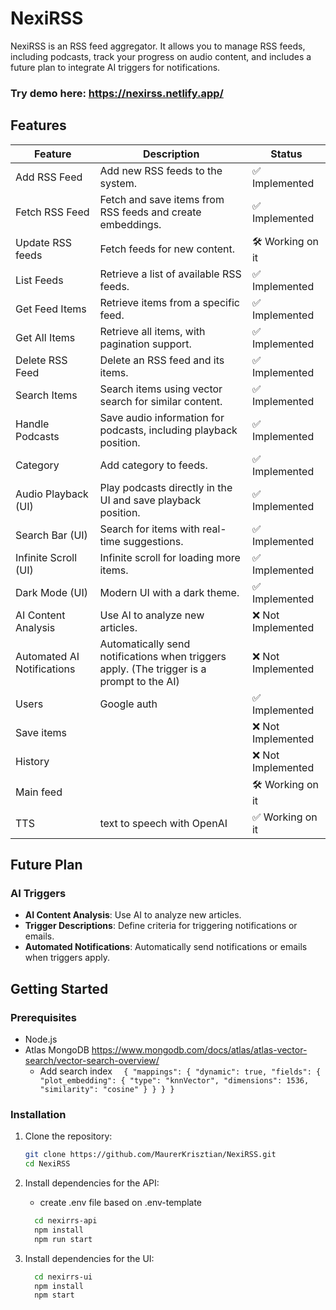 # NexiRSS

NexiRSS is an  RSS feed aggregator. It allows you to manage RSS feeds, including podcasts, track your progress on audio content, and includes a future plan to integrate AI triggers for notifications.

### Try demo here: https://nexirss.netlify.app/ 

## Features

| Feature                    | Description                                                                               | Status             |
|----------------------------|-------------------------------------------------------------------------------------------|--------------------|
| Add RSS Feed               | Add new RSS feeds to the system.                                                          | ✅ Implemented      |
| Fetch RSS Feed             | Fetch and save items from RSS feeds and create embeddings.                                | ✅ Implemented      |
| Update RSS feeds           | Fetch feeds for new content.                                                              | 🛠️ Working on it  |
| List Feeds                 | Retrieve a list of available RSS feeds.                                                   | ✅ Implemented      |
| Get Feed Items             | Retrieve items from a specific feed.                                                      | ✅ Implemented      |
| Get All Items              | Retrieve all items, with pagination support.                                              | ✅ Implemented      |
| Delete RSS Feed            | Delete an RSS feed and its items.                                                         | ✅ Implemented      |
| Search Items               | Search items using vector search for similar content.                                     | ✅ Implemented      |
| Handle Podcasts            | Save audio information for podcasts, including playback position.                         | ✅ Implemented      |
| Category                   | Add category to feeds.                                                                    | ✅ Implemented      |
| Audio Playback (UI)        | Play podcasts directly in the UI and save playback position.                              | ✅ Implemented      |
| Search Bar (UI)            | Search for items with real-time suggestions.                                              | ✅ Implemented      |
| Infinite Scroll (UI)       | Infinite scroll for loading more items.                                                   | ✅ Implemented      |
| Dark Mode (UI)             | Modern UI with a dark theme.                                                              | ✅ Implemented      |
| AI Content Analysis        | Use AI to analyze new articles.                                                           | ❌ Not Implemented  |
| Automated AI Notifications | Automatically send notifications when triggers apply. (The trigger is a prompt to the AI) | ❌ Not Implemented  |
| Users                      | Google auth                                                                               | ✅ Implemented  |
| Save items                 |                                                                                           | ❌ Not Implemented  |
| History                    |                                                                                           | ❌ Not Implemented  |
| Main feed                  |                                                                                           | 🛠️ Working on it  |
| TTS                        | text to speech with OpenAI                                                                | ✅ Working on it   |

## Future Plan

### AI Triggers

- **AI Content Analysis**: Use AI to analyze new articles.
- **Trigger Descriptions**: Define criteria for triggering notifications or emails.
- **Automated Notifications**: Automatically send notifications or emails when triggers apply.

## Getting Started

### Prerequisites

- Node.js
- Atlas MongoDB  https://www.mongodb.com/docs/atlas/atlas-vector-search/vector-search-overview/
   - Add search index ```  {
     "mappings": {
     "dynamic": true,
     "fields": {
     "plot_embedding": {
     "type": "knnVector",
     "dimensions": 1536,
     "similarity": "cosine"
     }
     }
     }
     }```
### Installation

1. Clone the repository:
   ```bash
   git clone https://github.com/MaurerKrisztian/NexiRSS.git
   cd NexiRSS
   ```
2. Install dependencies for the API:
    - create .env file based on .env-template
    ```bash
      cd nexirrs-api
      npm install
      npm run start
    ```

3. Install dependencies for the UI:
    ```bash
      cd nexirrs-ui
      npm install
      npm start
    ```
